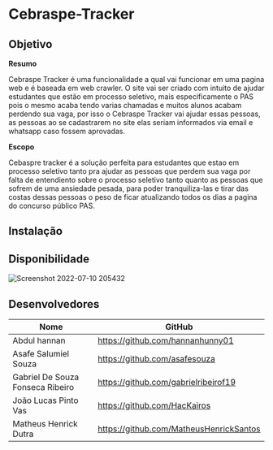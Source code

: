# Cebraspe-Tracker

## Objetivo
**Resumo**

Cebraspe Tracker é uma funcionalidade a qual vai funcionar em uma pagina web e é baseada em web crawler. O site vai ser criado com intuito de ajudar estudantes que estão em processo seletivo, mais especificamente o PAS pois o mesmo acaba tendo varias chamadas e muitos alunos acabam perdendo sua vaga, por isso o Cebraspe Tracker vai ajudar essas pessoas, as pessoas ao se cadastrarem no site elas seriam informados via email e whatsapp caso fossem aprovadas.

**Escopo**

Cebaspre tracker é a solução perfeita para estudantes que estao em processo seletivo tanto pra ajudar as pessoas que perdem sua vaga por falta de entendiento sobre o processo seletivo tanto quanto as pessoas que sofrem de uma ansiedade pesada, para poder tranquiliza-las e tirar das costas dessas pessoas o peso de ficar atualizando todos os dias a pagina do concurso público PAS.

## Instalação

## Disponibilidade 
![Screenshot 2022-07-10 205432](https://user-images.githubusercontent.com/57872849/178166947-6c27c88d-fc9b-42d3-9a76-309a89b505e8.png)


## Desenvolvedores
|Nome                             |GitHub                             |
| --------                        | --------                          |
|Abdul hannan                     |https://github.com/hannanhunny01|
|Asafe Salumiel Souza             |https://github.com/asafesouza
|Gabriel De Souza Fonseca Ribeiro |https://github.com/gabrielribeirof19
|João Lucas Pinto Vas             |https://github.com/HacKairos
|Matheus Henrick Dutra            |https://github.com/MatheusHenrickSantos|


